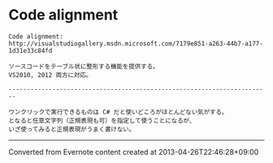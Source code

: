 # Code alignment
```
Code alignment: http://visualstudiogallery.msdn.microsoft.com/7179e851-a263-44b7-a177-1d31e33c84fd

ソースコードをテーブル状に整形する機能を提供する。
VS2010, 2012 両方に対応。

------------------------------------------------------------------------

ワンクリックで実行できるものは C# だと使いどころがほとんどない気がする。
となると任意文字列（正規表現も可）を指定して使うことになるが、
いざ使ってみると正規表現がうまく書けない。
```

------------------------------------------------------------------------

Converted from Evernote content created at 2013-04-26T22:46:28+09:00